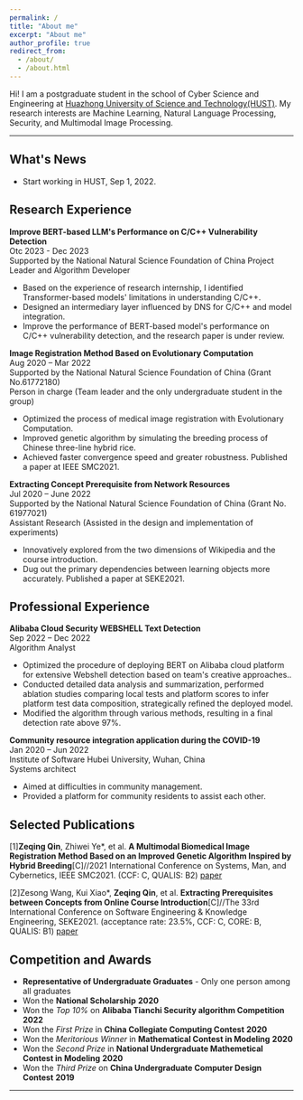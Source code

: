 ```yaml
---
permalink: /
title: "About me"
excerpt: "About me"
author_profile: true
redirect_from: 
  - /about/
  - /about.html
---
```


Hi! I am a postgraduate student in the school of Cyber Science and Engineering at [Huazhong University of Science and Technology(HUST)](http://english.hust.edu.cn/). My research interests are Machine Learning, Natural Language Processing, Security, and Multimodal Image Processing.

---

## What's News
* Start working in HUST, Sep 1, 2022.

## Research Experience
**Improve BERT-based LLM's Performance on C/C++ Vulnerability Detection** <br>
Otc 2023 - Dec 2023 <br>
Supported by the National Natural Science Foundation of China
Project Leader and Algorithm Developer
* Based on the experience of research internship, I identified Transformer-based models' limitations in understanding C/C++.
* Designed an intermediary layer influenced by DNS for C/C++ and model integration.
* Improve the performance of BERT-based model's performance on C/C++ vulnerability detection, and the research paper is under review.

**Image Registration Method Based on Evolutionary Computation** <br>
Aug 2020 – Mar 2022 <br>
Supported by the National Natural Science Foundation of China (Grant No.61772180) <br>
Person in charge (Team leader and the only undergraduate student in the group) <br>
* Optimized the process of medical image registration with Evolutionary Computation.
* Improved genetic algorithm by simulating the breeding process of Chinese three-line hybrid rice.
* Achieved faster convergence speed and greater robustness. Published a paper at IEEE SMC2021.

**Extracting Concept Prerequisite from Network Resources** <br>
Jul 2020 – June 2022 <br>
Supported by the National Natural Science Foundation of China (Grant No. 61977021) <br>
Assistant Research (Assisted in the design and implementation of experiments) <br>
* Innovatively explored from the two dimensions of Wikipedia and the course introduction.
* Dug out the primary dependencies between learning objects more accurately. Published a paper at
SEKE2021.

## Professional Experience
**Alibaba Cloud Security WEBSHELL Text Detection** <br>
Sep 2022 – Dec 2022 <br>
Algorithm Analyst <br>
* Optimized the procedure of deploying BERT on Alibaba cloud platform for extensive Webshell detection based on team's creative approaches..
* Conducted detailed data analysis and summarization, performed ablation studies comparing local tests and platform scores to infer platform test data composition, strategically refined the deployed model.
* Modified the algorithm through various methods, resulting in a final detection rate above 97%.

**Community resource integration application during the COVID-19** <br>
Jan 2020 – Jun 2022 <br>
Institute of Software Hubei University, Wuhan, China <br>
Systems architect <br>
* Aimed at difficulties in community management.
* Provided a platform for community residents to assist each other.


## Selected Publications <br>
[1]**Zeqing Qin**, Zhiwei Ye*, et al. **A Multimodal Biomedical Image Registration Method Based on an Improved Genetic Algorithm Inspired by Hybrid Breeding**[C]//2021 International Conference on Systems, Man, and Cybernetics, IEEE SMC2021. (CCF: C, QUALIS: B2) [paper](https://ieeexplore.ieee.org/document/9658798)

[2]Zesong Wang, Kui Xiao*, **Zeqing Qin**, et al. **Extracting Prerequisites between Concepts from Online Course Introduction**[C]//The 33rd International Conference on Software Engineering & Knowledge Engineering, SEKE2021. (acceptance rate: 23.5%, CCF: C, CORE: B, QUALIS: B1) [paper](https://ksiresearch.org/seke/seke21paper/paper172.pdf)


## Competition and Awards
* **Representative of Undergraduate Graduates** - Only one person among all graduates
* Won the **National Scholarship** **2020**
* Won the *Top 10%* on **Alibaba Tianchi Security algorithm Competition** **2022**
* Won the *First Prize* in **China Collegiate Computing Contest** **2020**
* Won the *Meritorious Winner* in **Mathematical Contest in Modeling** **2020**
* Won the *Second Prize* in **National Undergraduate Mathemetical Contest in Modeling** **2020** 
* Won the *Third Prize* on **China Undergraduate Computer Design Contest** **2019**

---

